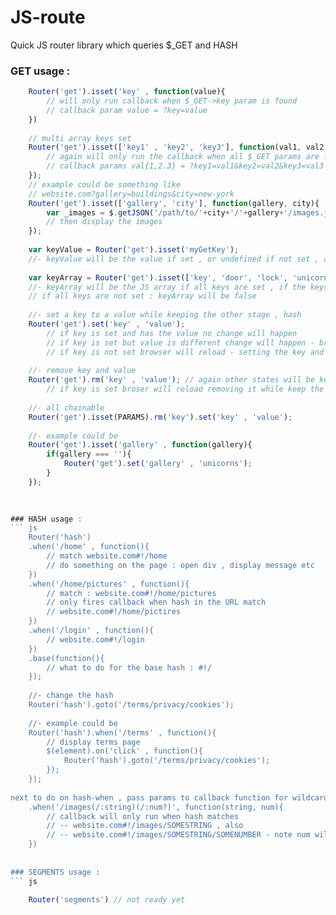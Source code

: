 JS-route
========

Quick JS router library which queries $_GET and HASH

### GET usage :
``` js
    Router('get').isset('key' , function(value){
        // will only run callback when $_GET->key param is found
        // callback param value = ?key=value
    })
    
    // multi array keys set
    Router('get').isset(['key1' , 'key2', 'key3'], function(val1, val2, val3){
        // again will only run the callback when all $_GET params are found
        // callback params val{1,2.3} = ?key1=val1&key2=val2&key3=val3
    });
    // example could be something like
    // website.com?gallery=buildings&city=new-york
    Router('get').isset(['gallery', 'city'], function(gallery, city){
        var _images = $.getJSON('/path/to/'+city+'/'+gallery+'/images.json');
        // then display the images
    });
    
    var keyValue = Router('get').isset('myGetKey');
    //- keyValue will be the value if set , or undefined if not set , also return '' if key is set but has no value
    
    var keyArray = Router('get').isset(['key', 'door', 'lock', 'unicorns']);
    //- keyArray will be the JS array if all keys are set , if the keys have no value the array value will be ''
    // if all keys are not set : keyArray will be false
    
    //- set a key to a value while keeping the other stage , hash 
    Router('get').set('key' , 'value'); 
        // if key is set and has the value no change will happen
        // if key is set but value is different change will happen - browser reload
        // if key is not set browser will reload - setting the key and value
        
    //- remove key and value
    Router('get').rm('key' , 'value'); // again other states will be kept
        // if key is set broser will reload removing it while keep the other GET keys & values
        
    //- all chainable
    Router('get').isset(PARAMS).rm('key').set('key' , 'value');
    
    //- example could be
    Router('get').isset('gallery' , function(gallery){
        if(gallery === ''){
            Router('get').set('gallery' , 'unicorns');
        }
    });
    
    

### HASH usage :
``` js    
    Router('hash')
    .when('/home' , function(){
        // match website.com#!/home
        // do something on the page : open div , display message etc
    })
    .when('/home/pictures' , function(){
        // match : website.com#!/home/pictures
        // only fires callback when hash in the URL match 
        // website.com#!/home/pictires
    })
    .when('/login' , function(){
        // website.com#!/login
    })
    .base(function(){
        // what to do for the base hash : #!/
    });
    
    //- change the hash
    Router('hash').goto('/terms/privacy/cookies');
    
    //- example could be
    Router('hash').when('/terms' , function(){
        // display terms page
        $(element).on('click' , function(){
            Router('hash').goto('/terms/privacy/cookies');
        });
    });
    
next to do on hash-when , pass params to callback function for wildcard hash url , e.g
    .when('/images(/:string)(/:num?)', function(string, num){
        // callback will only run when hash matches 
        // -- website.com#!/images/SOMESTRING , also
        // -- website.com#!/images/SOMESTRING/SOMENUMBER - note num will be optional
    })
 
    
### SEGMENTS usage :
``` js 
    
    Router('segments') // not ready yet

